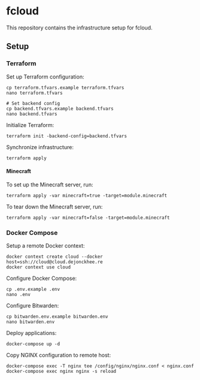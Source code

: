 # fcloud

This repository contains the infrastructure setup for fcloud.

## Setup

### Terraform

Set up Terraform configuration:

```
cp terraform.tfvars.example terraform.tfvars
nano terraform.tfvars

# Set backend config
cp backend.tfvars.example backend.tfvars
nano backend.tfvars
```

Initialize Terraform:

```
terraform init -backend-config=backend.tfvars
```

Synchronize infrastructure:

```
terraform apply
```

#### Minecraft

To set up the Minecraft server, run:

```
terraform apply -var minecraft=true -target=module.minecraft 
```

To tear down the Minecraft server, run:

```
terraform apply -var minecraft=false -target=module.minecraft
```


### Docker Compose

Setup a remote Docker context:

```
docker context create cloud --docker host=ssh://cloud@cloud.dejonckhee.re
docker context use cloud
```

Configure Docker Compose:

```
cp .env.example .env
nano .env
```

Configure Bitwarden:

```
cp bitwarden.env.example bitwarden.env
nano bitwarden.env
```

Deploy applications:

```
docker-compose up -d
```

Copy NGINX configuration to remote host:

```
docker-compose exec -T nginx tee /config/nginx/nginx.conf < nginx.conf
docker-compose exec nginx nginx -s reload
```
